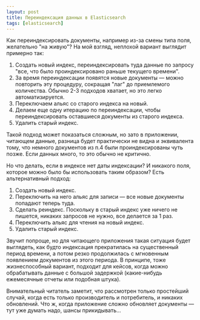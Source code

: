 ```yaml
---
layout: post
title: Переиндексация данных в Elasticsearch
tags: [elasticsearch]
---
```

Как переиндексировать документы, например из-за смены типа поля, желательно "на живую"? На мой взгляд, неплохой вариант выглядит примерно так:
1. Создать новый индекс, переиндексировать туда данные по запросу "все, что было проиндексировано раньше текущего времени".
2. За время переиндексации появятся новые документы — можно повторить эту процедуру, сокращая "лаг" до приемлемого количества. Обычно 2-3 подходов хватает, но это легко автоматизируется.
3. Переключаем альяс со старого индекса на новый.
4. Делаем еще одну итерацию по переиндексации, чтобы переиндексировать оставшиеся документы из старого индекса.
5. Удалить старый индекс.

Такой подход может показаться сложным, но зато в приложении, читающем данные, разница будет практически не видна и эквивалента тому, что немного документов из п.4 были проиндексированы чуть позже. Если данных много, то это обычно не критично.

Но что делать, если в индексе нет даты индексации? И никакого поля, которое можно было бы использовать таким образом? Есть альтернативный подход:
1. Создать новый индекс.
2. Переключить на него альяс для записи — все новые документы попадают теперь туда.
3. Сделать реиндекс. Поскольку в старый индекс уже ничего не пишется, никаких запросов не нужно, все делается за 1 раз.
4. Переключить альяс для чтения на новый индекс.
5. Удалить старый индекс.

Звучит попроще, но для читающего приложения такая ситуация будет выглядеть, как будто индексация прекратилась на существенный период времени, а потом резко продолжилась с мгновенным появлением документов из этого периода. В принципе, тоже жизнеспособный вариант, подходит для кейсов, когда можно обрабатывать данные с большой задержкой (какие-нибудь ежемесячные отчеты или подобная штука).

Внимательный читатель заметит, что рассмотрен только простейший случай, когда есть только производитель и потребитель, и никаких обновлений. Что ж, когда приложение сложно обновляет документы — тут уже думать надо, шансы прикидывать...

